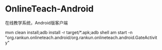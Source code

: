 OnlineTeach-Android
===================

在线教学系统，Android版客户端

  mvn clean install;adb install -r target/*.apk;adb shell am start -n "org.rankun.onlineteach.android/org.rankun.onlineteach.android.GateActivity"
